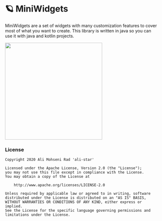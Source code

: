 # 🪐 MiniWidgets

MiniWidgets are a set of widgets with many customization features to cover most of what you want to create.
This library is written in java so you can use it with java and kotlin projects.

<img src="https://github.com/ali-star/MiniWidgets/raw/master/MiniWidgetsClip.gif" width="320" />

### License
```
Copyright 2020 Ali Mohseni Rad 'ali-star'

Licensed under the Apache License, Version 2.0 (the "License");
you may not use this file except in compliance with the License.
You may obtain a copy of the License at

    http://www.apache.org/licenses/LICENSE-2.0

Unless required by applicable law or agreed to in writing, software
distributed under the License is distributed on an "AS IS" BASIS,
WITHOUT WARRANTIES OR CONDITIONS OF ANY KIND, either express or implied.
See the License for the specific language governing permissions and
limitations under the License.
```
